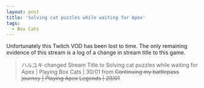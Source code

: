 ```yaml
---
layout: post
title: 'Solving cat puzzles while waiting for Apex'
tags:
  - Box Cats
---
```


Unfortunately this Twitch VOD has been lost to time. The only remaining evidence of this stream is a log of a change in stream title to this game.

> ハルユキ changed Stream Title to Solving cat puzzles while waiting for Apex &#124; Playing Box Cats &#124; 30/01 from ~~Continuing my battlepass journey &#124; Playing Apex Legends &#124; 29/01~~